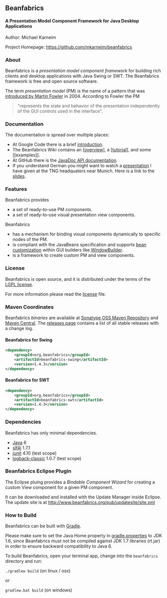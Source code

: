 ## Beanfabrics
#### A Presentation Model Component Framework for Java Desktop Applications

Author: Michael Karneim

Project Homepage: https://github.com/mkarneim/beanfabrics

### About
Beanfabrics is a *presentation model component framework* for building rich clients and desktop applications with Java Swing or SWT. The Beanfabrics framework is free and open source software.

The term *presentation model* (PM) is the name of a pattern that was [introduced by Martin Fowler] in 2004. According to Fowler the PM
> "represents the state and behavior of the presentation independently of the GUI controls used in the interface".

### Documentation
The documentation is spread over multiple places:

* At Google Code there is a brief [introduction].
* The Beanfabrics Wiki contains an [[overview]], a [[tutorial]], and some [[examples]].
* At GitHub there is the [JavaDoc API documentation].
* If you understand German you might want to watch a [presentation] I have given at the TNG headquaters near Munich. Here is a link to the [slides].

### Features
Beanfabrics provides
* a set of ready-to-use PM components.
* a set of ready-to-use visual presentation view components.

Beanfabrics
* has a mechanism for binding visual components dynamically to specific nodes of the PM.
* is compliant with the JavaBeans specification and supports [bean customization] within GUI builders like [WindowBuilder].
* is a framework to create custom PM and view components.

### License
Beanfabrics is open source, and it is distributed under the terms of the [LGPL license].

For more information please read the [license] file.

### Maven Coordinates
Beanfabrics *binaries* are available at [Sonatype OSS Maven Repository] and [Maven Central]. The [releases page] contains a list of all stable releases with a change log.

#### Beanfabrics for Swing
```xml
<dependency>
    <groupId>org.beanfabrics</groupId>
    <artifactId>beanfabrics-swing</artifactId>
    <version>1.4.3</version>
</dependency>
```

#### Beanfabrics for SWT
```xml
<dependency>
    <groupId>org.beanfabrics</groupId>
    <artifactId>beanfabrics-swt</artifactId>
    <version>1.4.3</version>
</dependency>
```

### Dependencies
Beanfabrics has only minimal dependencies.

* [Java] 6
* [slf4j] 1.7.1
* [junit] 4.10 (test scope)
* [logback-classic] 1.0.7 (test scope)

### Beanfabrics Eclipse Plugin
The Eclipse pluing provides a *Bindable Component Wizard* for creating a custom View component for a given PM component.

It can be downloaded and installed with the Update Manager inside Eclipse.
The update site is at
http://www.beanfabrics.org/pub/updatesite/site.xml

### How to Build

Beanfabrics can be built with [Gradle].

Please make sure to set the Java Home property in [gradle.properties] to JDK 1.6,
since Beanfabrics must not be compiled against JDK 1.7 libraries (rt.jar) in order to ensure backward compatibility to Java 6.

To build Beanfabrics, open your terminal app, change into the ```beanfabrics``` directory and run:

```./gradlew build``` (on linux / osx)

or

```gradlew.bat build``` (on windows)

[introduced by Martin Fowler]: http://martinfowler.com/eaaDev/PresentationModel.html
[WindowBuilder]: http://www.eclipse.org/windowbuilder
[LGPL license]: lgpl.txt
[license]: license.txt
[bean customization]: http://docs.oracle.com/javase/tutorial/javabeans/advanced/customization.html
[Sonatype OSS Maven Repository]: https://oss.sonatype.org/content/repositories/releases/org/beanfabrics
[Maven Central]: http://search.maven.org/#search|ga|1|org.beanfabrics
[releases page]: https://github.com/mkarneim/beanfabrics/releases
[Beanfabrics Eclipse plugin]: http://www.beanfabrics.org/index.php?title=Eclipse_Plugin
[Java]: http://www.oracle.com/technetwork/java/
[slf4j]: http://www.slf4j.org/
[junit]: http://junit.org/
[logback-classic]: http://logback.qos.ch/
[introduction]: https://code.google.com/p/beanfabrics/wiki/Introduction
[Beanfabrics homepage]: http://www.beanfabrics.org
[overview]: http://www.beanfabrics.org/index.php?title=Overview
[tutorial]: http://www.beanfabrics.org/index.php?title=Tutorial
[code examples]: http://www.beanfabrics.org/index.php?title=Examples
[demo applications]: http://www.beanfabrics.org/index.php?title=Demo_applications
[JavaDoc API documentation]: https://github.com/mkarneim/beanfabrics/wiki/Documentation
[presentation]: http://youtu.be/fwEQ-JBu_bI
[slides]: https://docs.google.com/file/d/0Bzq_i9FFoaRUc0dxbDNPU0lydGs/edit?usp=sharing
[Gradle]: http://www.gradle.org/
[gradle.properties]: http://github.com/mkarneim/beanfabrics/blob/master/gradle.properties
